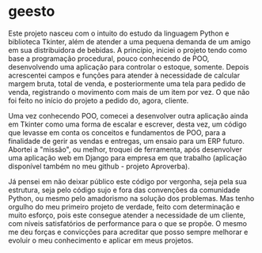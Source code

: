 # geesto

Este projeto nasceu com o intuito do estudo da linguagem Python e biblioteca Tkinter, além de atender a uma pequena demanda de um amigo em sua distribuidora de bebidas. 
A princípio, iniciei o projeto tendo como base a programação procedural, pouco conhecendo de POO, desenvolvendo uma aplicação para controlar o estoque, somente. 
Depois acrescentei campos e funções para atender à necessidade de calcular margem bruta, total de venda, e posteriormente uma tela para pedido de venda, registrando 
o movimento com mais de um item por vez. O que não foi feito no início do projeto a pedido do, agora, cliente.

Uma vez conhecendo POO, comecei a desenvolver outra aplicação ainda em Tkinter como uma forma de escalar e escrever, desta vez, um código que levasse em conta os conceitos 
e fundamentos de POO,  para a finalidade de gerir as vendas e entregas, um ensaio para um ERP futuro. Abortei a "missão", ou melhor, troquei de ferramenta, após 
desenvolver uma aplicação web em Django para empresa em que trabalho (aplicação disponível também no meu github - projeto Aproverba).

Já pensei em não deixar público este código por vergonha, seja pela sua estrutura, seja pelo código sujo e fora das convenções da comunidade Python, ou mesmo
pelo amadorismo na solução dos problemas. Mas tenho orgulho do meu primeiro projeto de verdade, feito com determinação e muito esforço, pois este consegue atender a 
necessidade de um cliente, com níveis satisfatórios de performance para o que se propõe. O mesmo me deu forças e convicções para acreditar que posso sempre melhorar 
e evoluir o meu conhecimento e aplicar em meus projetos.
